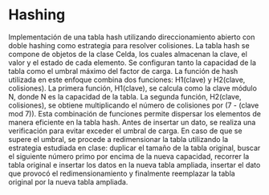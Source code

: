 # Hashing
Implementación de una tabla hash utilizando direccionamiento abierto
con doble hashing como estrategia para resolver colisiones. La tabla hash se compone de objetos de
la clase Celda, los cuales almacenan la clave, el valor y el estado de cada elemento. Se configuran
tanto la capacidad de la tabla como el umbral máximo del factor de carga.
La función de hash utilizada en este enfoque combina dos funciones: H1(clave) y H2(clave,
colisiones). La primera función, H1(clave), se calcula como la clave módulo N, donde N es la
capacidad de la tabla. La segunda función, H2(clave, colisiones), se obtiene multiplicando el número
de colisiones por (7 - (clave mod 7)). Esta combinación de funciones permite dispersar los elementos
de manera eficiente en la tabla hash.
Antes de insertar un dato, se realiza una verificación para evitar exceder el umbral de carga. En caso
de que se supere el umbral, se procede a redimensionar la tabla utilizando la estrategia estudiada en
clase: duplicar el tamaño de la tabla original, buscar el siguiente número primo por encima de la
nueva capacidad, recorrer la tabla original e insertar los datos en la nueva tabla ampliada, insertar el
dato que provocó el redimensionamiento y finalmente reemplazar la tabla original por la nueva tabla
ampliada.
